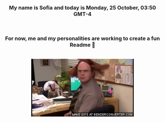 


<div align="center">
<h3 >My name is Sofia and today is Monday, 25 October, 03:50 GMT-4</h3><br>
<h3 >For now, me and my personalities are working to create a fun Readme 👋
</h3><br>
<img src='img/dwight.gif' alt='working...'/>
</div>
